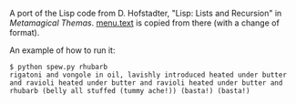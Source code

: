 A port of the Lisp code from D. Hofstadter, "Lisp: Lists and
Recursion" in _Metamagical Themas_. [menu.text](menu.text) is copied
from there (with a change of format).

An example of how to run it:

    $ python spew.py rhubarb
    rigatoni and vongole in oil, lavishly introduced heated under butter
    and ravioli heated under butter and ravioli heated under butter and
    rhubarb (belly all stuffed (tummy ache!)) (basta!) (basta!)

